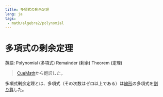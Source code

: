 ```yaml
---
title: 多項式の剰余定理
lang: ja
tags:
 - math/algebra2/polynomial
---
```

# 多項式の剰余定理
英語: Polynomial (多項式) Remainder (剰余) Theorem (定理)

> [CueMath](https://www.cuemath.com/algebra/remainder-theorem/)から翻訳した。

多項式剰余定理とは、多項式（その次数はゼロ以上である）は[線形](線形.md)の多項式を[割り算](国際の言語の初等数学の単語.md)した。
